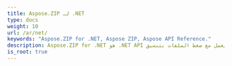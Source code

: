 ```yaml
---
title: Aspose.ZIP لـ .NET
type: docs
weight: 10
url: /ar/net/
keywords: "Aspose.ZIP for .NET, Aspose ZIP, Aspose API Reference."
description: Aspose.ZIP for .NET هو .NET API مرن وسهل الاستخدام يتيح لك العمل مع ضغط الملفات بتنسيق ZIP قياسي.
is_root: true
---
```

